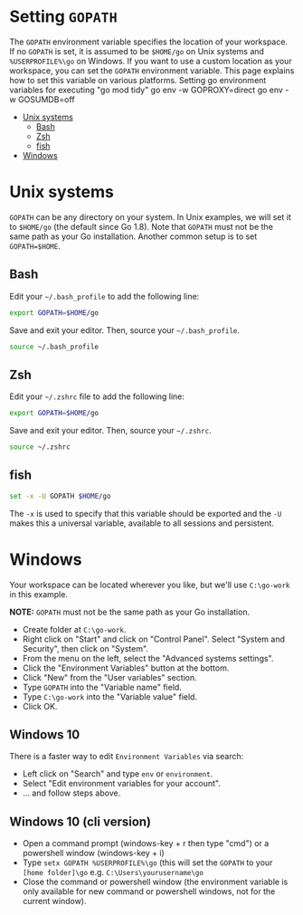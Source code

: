 # Setting `GOPATH`

The `GOPATH` environment variable specifies the location of your workspace. If no `GOPATH` is set, it is assumed to be `$HOME/go` on Unix systems and `%USERPROFILE%\go` on Windows. If you want to use a custom location as your workspace, you can set the `GOPATH` environment variable. This page explains how to set this variable on various platforms.
Setting go environment variables for executing "go mod tidy"
go env -w GOPROXY=direct
go env -w GOSUMDB=off


- [Unix systems](#unix-systems)
  * [Bash](#bash)
  * [Zsh](#zsh)
  * [fish](#fish)
- [Windows](#windows)

# Unix systems

`GOPATH` can be any directory on your system. In Unix examples, we will set it to `$HOME/go` (the default since Go 1.8). Note that `GOPATH` must not be the same path as your Go installation. Another common setup is to set `GOPATH=$HOME`.

## Bash

Edit your `~/.bash_profile` to add the following line:
```bash
export GOPATH=$HOME/go
```

Save and exit your editor. Then, source your `~/.bash_profile`.
```bash
source ~/.bash_profile
```

## Zsh

Edit your `~/.zshrc` file to add the following line:

```bash
export GOPATH=$HOME/go
```
Save and exit your editor. Then, source your `~/.zshrc`.
```bash
source ~/.zshrc
```

## fish

```bash
set -x -U GOPATH $HOME/go
```

The `-x` is used to specify that this variable should be exported
and the `-U` makes this a universal variable, available to all sessions and
persistent.

# Windows

Your workspace can be located wherever you like,
but we'll use `C:\go-work` in this example.

__NOTE:__ `GOPATH` must not be the same path as your Go installation.

* Create folder at `C:\go-work`.
* Right click on "Start" and click on "Control Panel". Select "System and Security", then click on "System".
* From the menu on the left, select the "Advanced systems settings".
* Click the "Environment Variables" button at the bottom.
* Click "New" from the "User variables" section.
* Type `GOPATH` into the "Variable name" field.
* Type `C:\go-work` into the "Variable value" field.
* Click OK.

## Windows 10
There is a faster way to edit `Environment Variables` via search:
* Left click on "Search" and type `env` or `environment`.
* Select "Edit environment variables for your account".
* ... and follow steps above.

## Windows 10 (cli version)
* Open a command prompt (windows-key + r then type "cmd") or a powershell window (windows-key + i)
* Type `setx GOPATH %USERPROFILE%\go` (this will set the `GOPATH` to your `[home folder]\go` e.g. `C:\Users\yourusername\go`
* Close the command or powershell window (the environment variable is only available for new command or powershell windows, not for the current window).